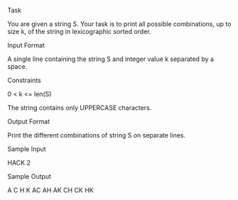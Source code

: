 Task

You are given a string S. 
Your task is to print all possible combinations, up to size k, of the string in lexicographic sorted order. 

Input Format

A single line containing the string S and integer value k separated by a space. 

Constraints

0 < k <= len(S)

The string contains only UPPERCASE characters.

Output Format

Print the different combinations of string S on separate lines. 

Sample Input

HACK 2

Sample Output

A
C
H
K
AC
AH
AK
CH
CK
HK